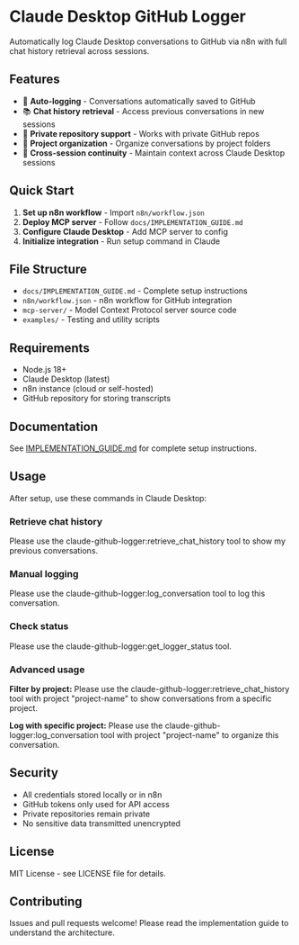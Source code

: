 # Claude Desktop GitHub Logger

Automatically log Claude Desktop conversations to GitHub via n8n with full chat history retrieval across sessions.

## Features

- 🤖 **Auto-logging** - Conversations automatically saved to GitHub
- 📚 **Chat history retrieval** - Access previous conversations in new sessions  
- 🔐 **Private repository support** - Works with private GitHub repos
- 📂 **Project organization** - Organize conversations by project folders
- 🔄 **Cross-session continuity** - Maintain context across Claude Desktop sessions

## Quick Start

1. **Set up n8n workflow** - Import `n8n/workflow.json`
2. **Deploy MCP server** - Follow `docs/IMPLEMENTATION_GUIDE.md`
3. **Configure Claude Desktop** - Add MCP server to config
4. **Initialize integration** - Run setup command in Claude

## File Structure

- `docs/IMPLEMENTATION_GUIDE.md` - Complete setup instructions
- `n8n/workflow.json` - n8n workflow for GitHub integration
- `mcp-server/` - Model Context Protocol server source code
- `examples/` - Testing and utility scripts

## Requirements

- Node.js 18+
- Claude Desktop (latest)
- n8n instance (cloud or self-hosted)
- GitHub repository for storing transcripts

## Documentation

See [IMPLEMENTATION_GUIDE.md](docs/IMPLEMENTATION_GUIDE.md) for complete setup instructions.

## Usage

After setup, use these commands in Claude Desktop:

### Retrieve chat history
Please use the claude-github-logger:retrieve_chat_history tool to show my previous conversations.

### Manual logging
Please use the claude-github-logger:log_conversation tool to log this conversation.

### Check status
Please use the claude-github-logger:get_logger_status tool.

### Advanced usage

**Filter by project:**
Please use the claude-github-logger:retrieve_chat_history tool with project "project-name" to show conversations from a specific project.

**Log with specific project:**
Please use the claude-github-logger:log_conversation tool with project "project-name" to organize this conversation.

## Security

- All credentials stored locally or in n8n
- GitHub tokens only used for API access
- Private repositories remain private
- No sensitive data transmitted unencrypted

## License

MIT License - see LICENSE file for details.

## Contributing

Issues and pull requests welcome! Please read the implementation guide to understand the architecture.
